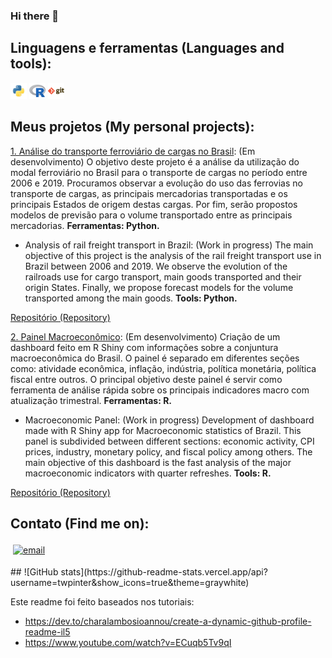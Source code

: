 ### Hi there 👋

## Linguagens e ferramentas (Languages and tools):
<p align = "left">
<img alt="Python" width="26px" src="https://raw.githubusercontent.com/github/explore/80688e429a7d4ef2fca1e82350fe8e3517d3494d/topics/python/python.png" /> 
<img alt="R" width="26px" src="https://raw.githubusercontent.com/github/explore/80688e429a7d4ef2fca1e82350fe8e3517d3494d/topics/r/r.png" />
<img alt="Git" width="26px" src="https://raw.githubusercontent.com/github/explore/80688e429a7d4ef2fca1e82350fe8e3517d3494d/topics/git/git.png" />
</p>

## Meus projetos (My personal projects):
 [1. Análise do transporte ferroviário de cargas no Brasil](https://github.com/twpinter/Projeto-Ferrovias/blob/master/Ferrovias-pandas.ipynb): (Em desenvolvimento) O objetivo deste projeto é a análise da utilização do modal ferroviário no Brasil para o transporte de cargas no período entre 2006 e 2019. Procuramos observar a evolução do uso das ferrovias no transporte de cargas, as principais mercadorias transportadas e os principais Estados de origem destas cargas. Por fim, serão propostos modelos de previsão para o volume transportado entre as principais mercadorias. **Ferramentas: Python.**
 
- Analysis of rail freight transport in Brazil: (Work in progress) The main objective of this project is the analysis of the rail freight transport use in Brazil between 2006 and 2019. We observe the evolution of the railroads use for cargo transport, main goods transported and their origin States. Finally, we propose forecast models for the volume transported among the main goods. **Tools: Python.** 

[Repositório (Repository)](https://github.com/twpinter/Projeto-Ferrovias)

[2. Painel Macroeconômico](https://twpinter.shinyapps.io/Teste/): (Em desenvolvimento) Criação de um dashboard feito em R Shiny com informações sobre a conjuntura macroeconômica do Brasil. O painel é separado em diferentes seções como: atividade econômica, inflação, indústria, política monetária, política fiscal entre outros. O principal objetivo deste painel é servir como ferramenta de análise rápida sobre os principais indicadores macro com atualização trimestral.
**Ferramentas: R.**

- Macroeconomic Panel: (Work in progress) Development of dashboard made with R Shiny app for Macroeconomic statistics of Brazil. This panel is subdivided between different sections: economic activity, CPI prices, industry, monetary policy, and fiscal policy among others. The main objective of this dashboard is the fast analysis of the major macroeconomic indicators with quarter refreshes. **Tools: R.**

[Repositório (Repository)](https://github.com/twpinter/Projeto-Painel-Macroeconomia)

## Contato (Find me on):
<p align="left">
<a href="mailto:twpinter@gmail.com"> <img src="https://cdn.jsdelivr.net/npm/simple-icons@v3/icons/gmail.svg" alt="email" height="26" style="vertical-align:top; margin:4px"></a>
</p>
##
![GitHub stats](https://github-readme-stats.vercel.app/api?username=twpinter&show_icons=true&theme=graywhite)

Este readme foi feito baseados nos tutoriais:
- https://dev.to/charalambosioannou/create-a-dynamic-github-profile-readme-il5
- https://www.youtube.com/watch?v=ECuqb5Tv9qI
